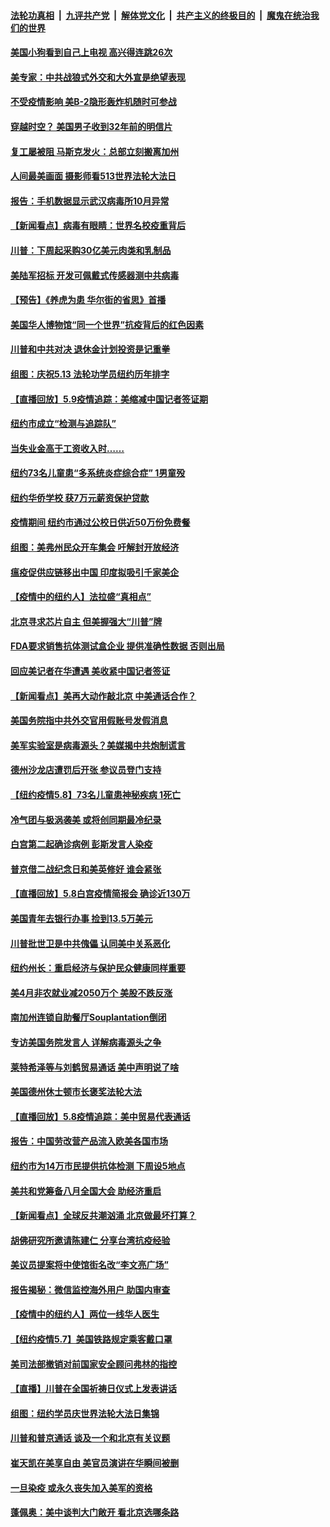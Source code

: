 ####  [法轮功真相](../../../../basic/blob/master/README.md?t=05101901) &nbsp;|&nbsp; [九评共产党](../../../../9ping.md/blob/master/README.md?t=05101901) &nbsp;|&nbsp; [解体党文化](../../../../jtdwh.md/blob/master/README.md?t=05101901)  &nbsp;|&nbsp; [共产主义的终极目的](../../../../gczydzjmd.md/blob/master/README.md?t=05101901) &nbsp;|&nbsp; [魔鬼在统治我们的世界](../../../../mgztzwmdsj.md/blob/master/README.md?t=05101901) 

#### [美国小狗看到自己上电视 高兴得连跳26次](../pages/nsc412/n12096663.md?t=05101901) 

#### [美专家：中共战狼式外交和大外宣是绝望表现](../pages/nsc412/n12093501.md?t=05101901) 

#### [不受疫情影响 美B-2隐形轰炸机随时可参战](../pages/nsc412/n12082978.md?t=05101901) 

#### [穿越时空？ 美国男子收到32年前的明信片](../pages/nsc412/n12096541.md?t=05101901) 

#### [复工屡被阻 马斯克发火：总部立刻搬离加州](../pages/nsc412/n12096255.md?t=05101901) 

#### [人间最美画面 摄影师看513世界法轮大法日](../pages/nsc412/n12094118.md?t=05101901) 

#### [报告：手机数据显示武汉病毒所10月异常](../pages/nsc412/n12095954.md?t=05101901) 

#### [【新闻看点】病毒有眼睛：世界名校疫重背后](../pages/nsc412/n12096148.md?t=05101901) 

#### [川普：下周起采购30亿美元肉类和乳制品](../pages/nsc412/n12095967.md?t=05101901) 

#### [美陆军招标 开发可佩戴式传感器测中共病毒](../pages/nsc412/n12095930.md?t=05101901) 

#### [【预告】《养虎为患 华尔街的省思》首播](../pages/nsc412/n12095932.md?t=05101901) 

#### [美国华人博物馆“同一个世界”抗疫背后的红色因素](../pages/nsc412/n12094117.md?t=05101901) 

#### [川普和中共对决 退休金计划投资是记重拳](../pages/nsc412/n12095553.md?t=05101901) 

#### [组图：庆祝5.13 法轮功学员纽约历年排字](../pages/nsc412/n12090120.md?t=05101901) 

#### [【直播回放】5.9疫情追踪：美缩减中国记者签证期](../pages/nsc412/n12095312.md?t=05101901) 

#### [纽约市成立“检测与追踪队”](../pages/nsc412/n12094765.md?t=05101901) 

#### [当失业金高于工资收入时……](../pages/nsc412/n12094868.md?t=05101901) 

#### [纽约73名儿童患“多系统炎症综合症” 1男童殁](../pages/nsc412/n12094756.md?t=05101901) 

#### [纽约华侨学校  获7万元薪资保护贷款](../pages/nsc412/n12094753.md?t=05101901) 

#### [疫情期间 纽约市通过公校日供近50万份免费餐](../pages/nsc412/n12094745.md?t=05101901) 

#### [组图：美弗州民众开车集会 吁解封开放经济](../pages/nsc412/n12094642.md?t=05101901) 

#### [瘟疫促供应链移出中国 印度拟吸引千家美企](../pages/nsc412/n12094189.md?t=05101901) 

#### [【疫情中的纽约人】法拉盛“真相点”](../pages/nsc412/n12094364.md?t=05101901) 

#### [北京寻求芯片自主 但美握强大“川普”牌](../pages/nsc412/n12093978.md?t=05101901) 

#### [FDA要求销售抗体测试盒企业  提供准确性数据   否则出局](../pages/nsc412/n12093469.md?t=05101901) 

#### [回应美记者在华遭遇 美收紧中国记者签证](../pages/nsc412/n12094582.md?t=05101901) 

#### [【新闻看点】美再大动作敲北京 中美通话合作？](../pages/nsc412/n12093903.md?t=05101901) 

#### [美国务院指中共外交官用假账号发假消息](../pages/nsc412/n12093976.md?t=05101901) 

#### [美军实验室是病毒源头？美媒揭中共炮制谎言](../pages/nsc412/n12094005.md?t=05101901) 

#### [德州沙龙店遭罚后开张 参议员登门支持](../pages/nsc412/n12094086.md?t=05101901) 

#### [【纽约疫情5.8】73名儿童患神秘疾病 1死亡](../pages/nsc412/n12092997.md?t=05101901) 

#### [冷气团与极涡袭美 或将创同期最冷纪录](../pages/nsc412/n12094098.md?t=05101901) 

#### [白宫第二起确诊病例 彭斯发言人染疫](../pages/nsc412/n12093948.md?t=05101901) 

#### [普京借二战纪念日和美英修好 谁会紧张](../pages/nsc412/n12093912.md?t=05101901) 

#### [【直播回放】5.8白宫疫情简报会 确诊近130万](../pages/nsc412/n12093562.md?t=05101901) 

#### [美国青年去银行办事 捡到13.5万美元](../pages/nsc412/n12093591.md?t=05101901) 

#### [川普批世卫是中共傀儡 认同美中关系恶化](../pages/nsc412/n12093756.md?t=05101901) 

#### [纽约州长：重启经济与保护民众健康同样重要](../pages/nsc412/n12093475.md?t=05101901) 

#### [美4月非农就业减2050万个 美股不跌反涨](../pages/nsc412/n12093596.md?t=05101901) 

#### [南加州连锁自助餐厅Souplantation倒闭](../pages/nsc412/n12092161.md?t=05101901) 

#### [专访美国务院发言人 详解病毒源头之争](../pages/nsc412/n12092171.md?t=05101901) 

#### [莱特希泽等与刘鹤贸易通话 美中声明说了啥](../pages/nsc412/n12093423.md?t=05101901) 

#### [美国德州休士顿市长褒奖法轮大法](../pages/nsc412/n12093368.md?t=05101901) 

#### [【直播回放】5.8疫情追踪：美中贸易代表通话](../pages/nsc412/n12093103.md?t=05101901) 

#### [报告：中国劳改营产品流入欧美各国市场](../pages/nsc412/n12092437.md?t=05101901) 

#### [纽约市为14万市民提供抗体检测 下周设5地点](../pages/nsc412/n12092145.md?t=05101901) 

#### [美共和党筹备八月全国大会 助经济重启](../pages/nsc412/n12092151.md?t=05101901) 

#### [【新闻看点】全球反共潮汹涌 北京做最坏打算？](../pages/nsc412/n12091113.md?t=05101901) 

#### [胡佛研究所邀请陈建仁  分享台湾抗疫经验](../pages/nsc412/n12091992.md?t=05101901) 

#### [美议员提案将中使馆街名改“李文亮广场”](../pages/nsc412/n12091710.md?t=05101901) 

#### [报告揭秘：微信监控海外用户 助国内审查](../pages/nsc412/n12091199.md?t=05101901) 

#### [【疫情中的纽约人】两位一线华人医生](../pages/nsc412/n12091532.md?t=05101901) 

#### [【纽约疫情5.7】美国铁路规定乘客戴口罩](../pages/nsc412/n12090064.md?t=05101901) 

#### [美司法部撤销对前国家安全顾问弗林的指控](../pages/nsc412/n12091248.md?t=05101901) 

#### [【直播】川普在全国祈祷日仪式上发表讲话](../pages/nsc412/n12091171.md?t=05101901) 

#### [组图：纽约学员庆世界法轮大法日集锦](../pages/nsc412/n12086160.md?t=05101901) 

#### [川普和普京通话 谈及一个和北京有关议题](../pages/nsc412/n12091002.md?t=05101901) 

#### [崔天凯在美享自由 美官员演讲在华瞬间被删](../pages/nsc412/n12091125.md?t=05101901) 

#### [一旦染疫 或永久丧失加入美军的资格](../pages/nsc412/n12090771.md?t=05101901) 

#### [蓬佩奥：美中谈判大门敞开 看北京选哪条路](../pages/nsc412/n12090857.md?t=05101901) 

